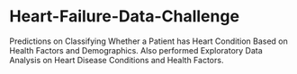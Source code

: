 # Heart-Failure-Data-Challenge
Predictions on Classifying Whether a Patient has Heart Condition Based on Health Factors and Demographics. Also performed Exploratory Data Analysis on Heart Disease Conditions and Health Factors.

